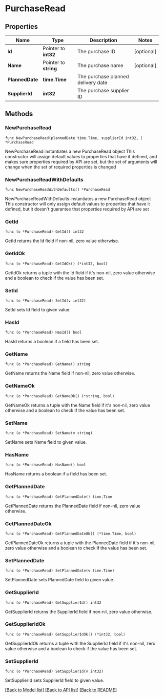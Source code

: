 # PurchaseRead

## Properties

Name | Type | Description | Notes
------------ | ------------- | ------------- | -------------
**Id** | Pointer to **int32** | The purchase ID | [optional] 
**Name** | Pointer to **string** | The purchase name | [optional] 
**PlannedDate** | **time.Time** | The purchase planned delivery date | 
**SupplierId** | **int32** | The purchase supplier ID | 

## Methods

### NewPurchaseRead

`func NewPurchaseRead(plannedDate time.Time, supplierId int32, ) *PurchaseRead`

NewPurchaseRead instantiates a new PurchaseRead object
This constructor will assign default values to properties that have it defined,
and makes sure properties required by API are set, but the set of arguments
will change when the set of required properties is changed

### NewPurchaseReadWithDefaults

`func NewPurchaseReadWithDefaults() *PurchaseRead`

NewPurchaseReadWithDefaults instantiates a new PurchaseRead object
This constructor will only assign default values to properties that have it defined,
but it doesn't guarantee that properties required by API are set

### GetId

`func (o *PurchaseRead) GetId() int32`

GetId returns the Id field if non-nil, zero value otherwise.

### GetIdOk

`func (o *PurchaseRead) GetIdOk() (*int32, bool)`

GetIdOk returns a tuple with the Id field if it's non-nil, zero value otherwise
and a boolean to check if the value has been set.

### SetId

`func (o *PurchaseRead) SetId(v int32)`

SetId sets Id field to given value.

### HasId

`func (o *PurchaseRead) HasId() bool`

HasId returns a boolean if a field has been set.

### GetName

`func (o *PurchaseRead) GetName() string`

GetName returns the Name field if non-nil, zero value otherwise.

### GetNameOk

`func (o *PurchaseRead) GetNameOk() (*string, bool)`

GetNameOk returns a tuple with the Name field if it's non-nil, zero value otherwise
and a boolean to check if the value has been set.

### SetName

`func (o *PurchaseRead) SetName(v string)`

SetName sets Name field to given value.

### HasName

`func (o *PurchaseRead) HasName() bool`

HasName returns a boolean if a field has been set.

### GetPlannedDate

`func (o *PurchaseRead) GetPlannedDate() time.Time`

GetPlannedDate returns the PlannedDate field if non-nil, zero value otherwise.

### GetPlannedDateOk

`func (o *PurchaseRead) GetPlannedDateOk() (*time.Time, bool)`

GetPlannedDateOk returns a tuple with the PlannedDate field if it's non-nil, zero value otherwise
and a boolean to check if the value has been set.

### SetPlannedDate

`func (o *PurchaseRead) SetPlannedDate(v time.Time)`

SetPlannedDate sets PlannedDate field to given value.


### GetSupplierId

`func (o *PurchaseRead) GetSupplierId() int32`

GetSupplierId returns the SupplierId field if non-nil, zero value otherwise.

### GetSupplierIdOk

`func (o *PurchaseRead) GetSupplierIdOk() (*int32, bool)`

GetSupplierIdOk returns a tuple with the SupplierId field if it's non-nil, zero value otherwise
and a boolean to check if the value has been set.

### SetSupplierId

`func (o *PurchaseRead) SetSupplierId(v int32)`

SetSupplierId sets SupplierId field to given value.



[[Back to Model list]](../README.md#documentation-for-models) [[Back to API list]](../README.md#documentation-for-api-endpoints) [[Back to README]](../README.md)


